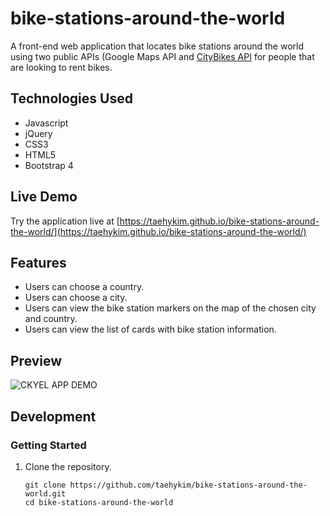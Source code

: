 # bike-stations-around-the-world
A front-end web application that locates bike stations around the world using two public APIs (Google Maps API and [CityBikes API](https://citybik.es) for people that are looking to rent bikes.


## Technologies Used

- Javascript
- jQuery
- CSS3
- HTML5
- Bootstrap 4

## Live Demo

Try the application live at [https://taehykim.github.io/bike-stations-around-the-world/](https://taehykim.github.io/bike-stations-around-the-world/)

## Features

- Users can choose a country.
- Users can choose a city.
- Users can view the bike station markers on the map of the chosen city and country.
- Users can view the list of cards with bike station information.

## Preview

![CKYEL APP DEMO](assets/cykel-demo.gif)

## Development

### Getting Started

1. Clone the repository.

    ```shell
    git clone https://github.com/taehykim/bike-stations-around-the-world.git
    cd bike-stations-around-the-world
    ```
